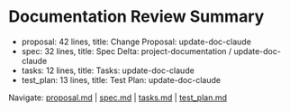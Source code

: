 # Documentation Review Summary

- proposal: 42 lines, title: Change Proposal: update-doc-claude
- spec: 32 lines, title: Spec Delta: project-documentation / update-doc-claude
- tasks: 12 lines, title: Tasks: update-doc-claude
- test_plan: 13 lines, title: Test Plan: update-doc-claude

Navigate: [proposal.md](./proposal.md) | [spec.md](./spec.md) | [tasks.md](./tasks.md) | [test_plan.md](./test_plan.md)
